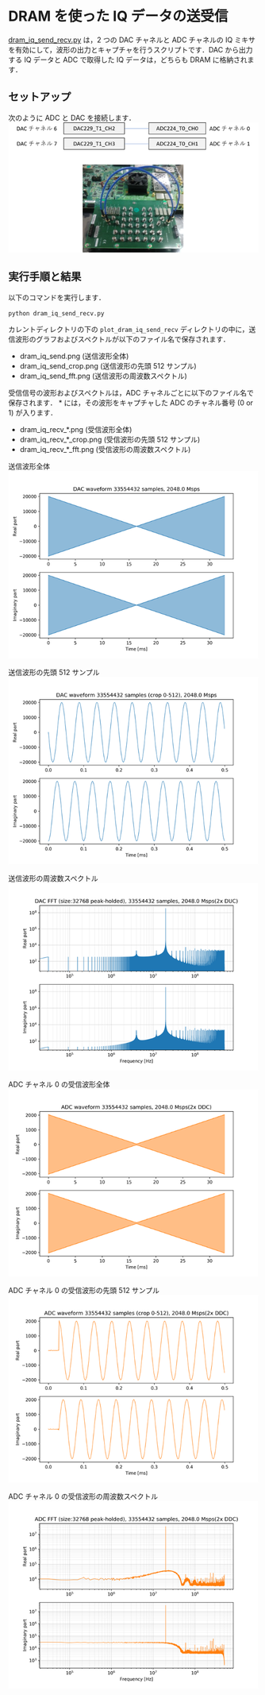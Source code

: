 # DRAM を使った IQ データの送受信

[dram_iq_send_recv.py](./dram_iq_send_recv.py) は，2 つの DAC チャネルと ADC チャネルの IQ ミキサを有効にして，波形の出力とキャプチャを行うスクリプトです．DAC から出力する IQ データと ADC で取得した IQ データは，どちらも DRAM に格納されます．

## セットアップ

次のように ADC と DAC を接続します．  
![セットアップ](./../../docs/images/dac_adc_setup-2.png)


## 実行手順と結果

以下のコマンドを実行します．

```
python dram_iq_send_recv.py
```

カレントディレクトリの下の `plot_dram_iq_send_recv` ディレクトリの中に，送信波形のグラフおよびスペクトルが以下のファイル名で保存されます．

- dram_iq_send.png (送信波形全体)
- dram_iq_send_crop.png (送信波形の先頭 512 サンプル)
- dram_iq_send_fft.png (送信波形の周波数スペクトル)

受信信号の波形およびスペクトルは，ADC チャネルごとに以下のファイル名で保存されます．
\* には，その波形をキャプチャした ADC のチャネル番号 (0 or 1) が入ります．
- dram_iq_recv_*.png (受信波形全体)
- dram_iq_recv_*_crop.png (受信波形の先頭 512 サンプル)
- dram_iq_recv_*_fft.png (受信波形の周波数スペクトル)

送信波形全体  
![送信波形全体](images/dram_iq_send.png)

送信波形の先頭 512 サンプル  
![送信波形の先頭 512 サンプル](images/dram_iq_send_crop.png)

送信波形の周波数スペクトル  
![送信波形の周波数スペクトル](images/dram_iq_send_fft.png)

ADC チャネル 0 の受信波形全体  
![受信波形全体](images/dram_iq_recv_0.png)

ADC チャネル 0 の受信波形の先頭 512 サンプル  
![受信波形の先頭 512 サンプル](images/dram_iq_recv_0_crop.png)

ADC チャネル 0 の受信波形の周波数スペクトル  
![受信波形の周波数スペクトル](images/dram_iq_recv_0_fft.png)
